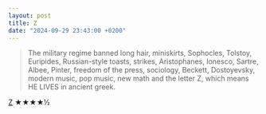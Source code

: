 ```yaml
---
layout: post
title: Z
date: "2024-09-29 23:43:00 +0200"
---
```


> The military regime banned long hair, miniskirts, Sophocles, Tolstoy, Euripides, Russian-style toasts, strikes, Aristophanes, Ionesco, Sartre, Albee, Pinter, freedom of the press, sociology, Beckett, Dostoyevsky, modern music, pop music, new math and the letter Z, which means HE LIVES in ancient greek.

[Z](https://letterboxd.com/film/z) ★★★★½
